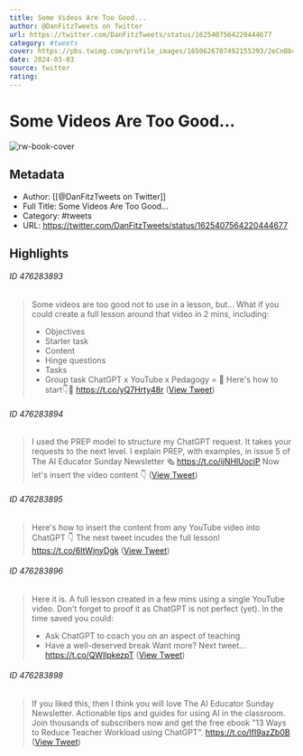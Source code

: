 ```yaml
---
title: Some Videos Are Too Good...
author: @DanFitzTweets on Twitter
url: https://twitter.com/DanFitzTweets/status/1625407564220444677
category: #tweets
cover: https://pbs.twimg.com/profile_images/1650626707492155393/2eCnBb4z.jpg
date: 2024-03-03
source: twitter
rating:
---
```

# Some Videos Are Too Good...

![rw-book-cover](https://pbs.twimg.com/profile_images/1650626707492155393/2eCnBb4z.jpg)

## Metadata
- Author: [[@DanFitzTweets on Twitter]]
- Full Title: Some Videos Are Too Good...
- Category: #tweets
- URL: https://twitter.com/DanFitzTweets/status/1625407564220444677

## Highlights
###### ID 476283893
> Some videos are too good not to use in a lesson, but...
> What if you could create a full lesson around that video in 2 mins, including:
> - Objectives
> - Starter task
> - Content
> - Hinge questions
> - Tasks
> - Group task
> ChatGPT x YouTube x Pedagogy = 🚀
> Here's how to start👇🧵 https://t.co/yQ7Hrty48r ([View Tweet](https://twitter.com/DanFitzTweets/status/1625407564220444677))
    
###### ID 476283894
> I used the PREP model to structure my ChatGPT request.
> It takes your requests to the next level.
> I explain PREP, with examples, in issue 5 of The AI Educator Sunday Newsletter
> 🗞 https://t.co/ijNHlUocjP
> Now let's insert the video content 👇 ([View Tweet](https://twitter.com/DanFitzTweets/status/1625407566216941569))
    
###### ID 476283895
> Here's how to insert the content from any YouTube video into ChatGPT 👇
> The next tweet incudes the full lesson! https://t.co/6ltWjnyDgk ([View Tweet](https://twitter.com/DanFitzTweets/status/1625407567668162560))
    
###### ID 476283896
> Here it is.
> A full lesson created in a few mins using a single YouTube video.
> Don't forget to proof it as ChatGPT is not perfect (yet).
> In the time saved you could:
> - Ask ChatGPT to coach you on an aspect of teaching
> - Have a well-deserved break
> Want more? Next tweet... https://t.co/QWllpkezpT ([View Tweet](https://twitter.com/DanFitzTweets/status/1625407569161293825))
    
###### ID 476283898
> If you liked this, then I think you will love The AI Educator Sunday Newsletter.
> Actionable tips and guides for using AI in the classroom.
> Join thousands of subscribers now and get the free ebook "13 Ways to Reduce Teacher Workload using ChatGPT".
> https://t.co/IfI9azZb0B ([View Tweet](https://twitter.com/DanFitzTweets/status/1625407570734198787))
    
